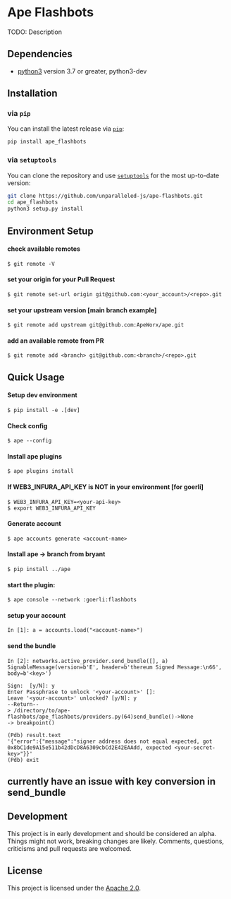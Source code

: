 # Ape Flashbots

TODO: Description

## Dependencies

* [python3](https://www.python.org/downloads) version 3.7 or greater, python3-dev

## Installation

### via `pip`

You can install the latest release via [`pip`](https://pypi.org/project/pip/):

```bash
pip install ape_flashbots
```

### via `setuptools`

You can clone the repository and use [`setuptools`](https://github.com/pypa/setuptools) for the most up-to-date version:

```bash
git clone https://github.com/unparalleled-js/ape-flashbots.git
cd ape_flashbots
python3 setup.py install
```

## Environment Setup

#### check available remotes
```
$ git remote -V
```
#### set your origin for your Pull Request
```
$ git remote set-url origin git@github.com:<your_account>/<repo>.git
```
#### set your upstream version [main branch example]
```
$ git remote add upstream git@github.com:ApeWorx/ape.git
```
#### add an available remote from PR
```
$ git remote add <branch> git@github.com:<branch>/<repo>.git
```

## Quick Usage

#### Setup dev environment
```
$ pip install -e .[dev]
```

#### Check config
```
$ ape --config
```

#### Install ape plugins
```
$ ape plugins install
```

#### If WEB3_INFURA_API_KEY is NOT in your environment [for goerli]
```
$ WEB3_INFURA_API_KEY=<your-api-key>
$ export WEB3_INFURA_API_KEY
```

#### Generate account

```
$ ape accounts generate <account-name>
```

#### Install ape -> branch from bryant

```
$ pip install ../ape
```

#### start the plugin:
```
$ ape console --network :goerli:flashbots
```
#### setup your account
```
In [1]: a = accounts.load("<account-name>")
```
#### send the bundle
```
In [2]: networks.active_provider.send_bundle([], a)
SignableMessage(version=b'E', header=b'thereum Signed Message:\n66', body=b'<key>')

Sign:  [y/N]: y
Enter Passphrase to unlock '<your-account>' []: 
Leave '<your-account>' unlocked? [y/N]: y
--Return--
> /directory/to/ape-flashbots/ape_flashbots/providers.py(64)send_bundle()->None
-> breakpoint()
```
```
(Pdb) result.text
'{"error":{"message":"signer address does not equal expected, got 0x8bC1de9A15e511b42dDcD8A6309cbCd2E42EAAdd, expected <your-secret-key>"}}'
(Pdb) exit
```
## currently have an issue with key conversion in send_bundle

## Development

This project is in early development and should be considered an alpha.
Things might not work, breaking changes are likely.
Comments, questions, criticisms and pull requests are welcomed.

## License

This project is licensed under the [Apache 2.0](LICENSE).
